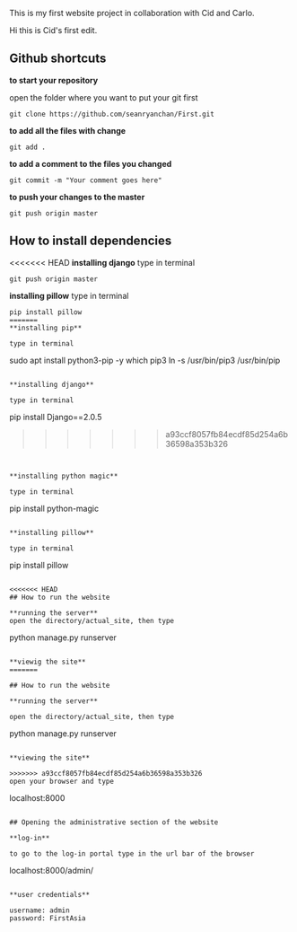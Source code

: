 This is my first website project in collaboration with Cid and Carlo.

Hi this is Cid's first edit.


## Github shortcuts

**to start your repository**

open the folder where you want to put your git first
```
git clone https://github.com/seanryanchan/First.git
```
**to add all the files with change**
```
git add .
```

**to add a comment to the files you changed**
```
git commit -m "Your comment goes here"
```

**to push your changes to the master**
```
git push origin master
```


## How to install dependencies

<<<<<<< HEAD
**installing django**
type in terminal
```
git push origin master
```

**installing pillow**
type in terminal
```
pip install pillow
=======
**installing pip**

type in terminal
```
sudo apt install python3-pip -y
which pip3
ln -s /usr/bin/pip3 /usr/bin/pip
```

**installing django**

type in terminal
```
pip install Django==2.0.5
>>>>>>> a93ccf8057fb84ecdf85d254a6b36598a353b326
```


**installing python magic**

type in terminal
```
pip install python-magic
```

**installing pillow**

type in terminal
```
pip install pillow
```

<<<<<<< HEAD
## How to run the website

**running the server**
open the directory/actual_site, then type
```
python manage.py runserver
```

**viewig the site**
=======

## How to run the website

**running the server**

open the directory/actual_site, then type
```
python manage.py runserver
```

**viewing the site**

>>>>>>> a93ccf8057fb84ecdf85d254a6b36598a353b326
open your browser and type
```
localhost:8000
```

## Opening the administrative section of the website

**log-in**

to go to the log-in portal type in the url bar of the browser
```
localhost:8000/admin/
```

**user credentials**

username: admin
password: FirstAsia
